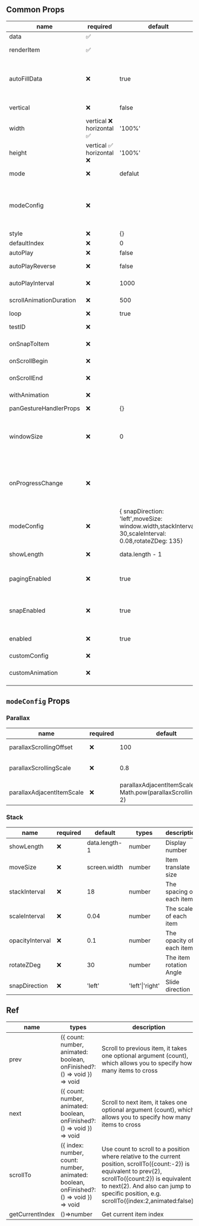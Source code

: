 ## Common Props

| name                    | required                  | default                                                                                               | types                                                                                                                    | description                                                                                                                    |
| ----------------------- | ------------------------- | ----------------------------------------------------------------------------------------------------- | ------------------------------------------------------------------------------------------------------------------------ | ------------------------------------------------------------------------------------------------------------------------------ |
| data                    | ✅                        |                                                                                                       | T[]                                                                                                                      | Carousel items data set                                                                                                        |
| renderItem              | ✅                        |                                                                                                       | (info: { item: T, index: number, animationValue: SharedValue\<number> }) => React.ReactElement                           | Render carousel item                                                                                                           |
| autoFillData            | ❌                        | true                                                                                                  | boolean                                                                                                                  | Auto fill data array to allow loop playback when the loop props is true.([1] => [1, 1, 1]；[1, 2] => [1, 2, 1, 2])             |
| vertical                | ❌                        | false                                                                                                 | boolean                                                                                                                  | Layout items vertically instead of horizontally                                                                                |
| width                   | vertical ❌ horizontal ✅ | '100%'                                                                                                | number \| undefined                                                                                                      | Specified carousel item width                                                                                                  |
| height                  | vertical ✅ horizontal ❌ | '100%'                                                                                                | number \| undefined                                                                                                      | Specified carousel item height                                                                                                 |
| mode                    | ❌                        | defalut                                                                                               | 'horizontal-stack'\|'vertical-stack'\|'parallax'                                                                         | Carousel Animated transitions                                                                                                  |
| modeConfig              | ❌                        |                                                                                                       |                                                                                                                          | Different modes correspond to different configurations. For details, see below[modeConfig](#`modeConfig` Props)                |
| style                   | ❌                        | {}                                                                                                    | ViewStyle                                                                                                                | Carousel container style                                                                                                       |
| defaultIndex            | ❌                        | 0                                                                                                     | number                                                                                                                   | Default index                                                                                                                  |
| autoPlay                | ❌                        | false                                                                                                 | boolean                                                                                                                  | Auto play                                                                                                                      |
| autoPlayReverse         | ❌                        | false                                                                                                 | boolean                                                                                                                  | Auto play reverse playback                                                                                                     |
| autoPlayInterval        | ❌                        | 1000                                                                                                  | number                                                                                                                   | Auto play playback interval                                                                                                    |
| scrollAnimationDuration | ❌                        | 500                                                                                                   | number                                                                                                                   | Time a scroll animation takes to finish                                                                                        |
| loop                    | ❌                        | true                                                                                                  | boolean                                                                                                                  | Carousel loop playback                                                                                                         |
| testID                  | ❌                        |                                                                                                       | string                                                                                                                   | Used to locate this view in end-to-end tests                                                                                   |
| onSnapToItem            | ❌                        |                                                                                                       | (index: number) => void                                                                                                  | Callback fired when navigating to an item                                                                                      |
| onScrollBegin           | ❌                        |                                                                                                       | () => void                                                                                                               | Callback fired when scroll begin                                                                                               |
| onScrollEnd             | ❌                        |                                                                                                       | (index: number) => void                                                                                                  | Callback fired when scroll end                                                                                                 |
| withAnimation           | ❌                        |                                                                                                       | {type: 'spring';config: WithSpringConfig;} \| {type: 'timing';config: WithTimingConfig;}                                 | Specifies the scrolling animation effect                                                                                       |
| panGestureHandlerProps  | ❌                        | {}                                                                                                    | Omit<Partial\<PanGestureHandlerProps\>,'onHandlerStateChange'>                                                           | PanGestureHandler props                                                                                                        |
| windowSize              | ❌                        | 0                                                                                                     | number                                                                                                                   | The maximum number of items that can respond to pan gesture events, `0` means all items will respond to pan gesture events     |
| onProgressChange        | ❌                        |                                                                                                       | onProgressChange?: (offsetProgress: number,absoluteProgress: number) => void                                             | On progress change. `offsetProgress`:Total of offset distance (0 390 780 ...); `absoluteProgress`:Convert to index (0 1 2 ...) |
| modeConfig              | ❌                        | { snapDirection: 'left',moveSize: window.width,stackInterval: 30,scaleInterval: 0.08,rotateZDeg: 135} | {moveSize?: number;stackInterval?: number;scaleInterval?: number;rotateZDeg?: number;snapDirection?: 'left' \| 'right';} | Stack layout animation style                                                                                                   |
| showLength              | ❌                        | data.length - 1                                                                                       | number                                                                                                                   | The maximum number of items will show in stack                                                                                 |
| pagingEnabled           | ❌                        | true                                                                                                  | boolean                                                                                                                  | When true, the scroll view stops on multiples of the scroll view's size when scrolling                                         |
| snapEnabled             | ❌                        | true                                                                                                  | boolean                                                                                                                  | If enabled, releasing the touch will scroll to the nearest item, valid when pagingEnabled=false                                |
| enabled                 | ❌                        | true                                                                                                  | boolean                                                                                                                  | when false, Carousel will not respond to any gestures                                                                          |
| customConfig            | ❌                        |                                                                                                       | () => {type?: 'negative' \| 'positive';viewCount?: number;}                                                              | Custom carousel config                                                                                                         |
| customAnimation         | ❌                        |                                                                                                       | (value: number) => Animated.AnimatedStyleProp<ViewStyle>                                                                 | Custom animations. For details, see below[custom animation](./custom-animation.md)                                             |

## `modeConfig` Props

### Parallax

| name                      | required | default                                                            | types  | description                          |
| ------------------------- | -------- | ------------------------------------------------------------------ | ------ | ------------------------------------ |
| parallaxScrollingOffset   | ❌       | 100                                                                | number | control prev/next item offset        |
| parallaxScrollingScale    | ❌       | 0.8                                                                | number | control prev/current/next item scale |
| parallaxAdjacentItemScale | ❌       | parallaxAdjacentItemScale \|\| Math.pow(parallaxScrollingScale, 2) | number | control prev/next item scale         |

### Stack

| name            | required | default       | types           | description              |
| --------------- | -------- | ------------- | --------------- | ------------------------ |
| showLength      | ❌       | data.length-1 | number          | Display number           |
| moveSize        | ❌       | screen.width  | number          | Item translate size      |
| stackInterval   | ❌       | 18            | number          | The spacing of each item |
| scaleInterval   | ❌       | 0.04          | number          | The scale of each item   |
| opacityInterval | ❌       | 0.1           | number          | The opacity of each item |
| rotateZDeg      | ❌       | 30            | number          | The item rotation Angle  |
| snapDirection   | ❌       | 'left'        | 'left'\|'right' | Slide direction          |

## Ref

| name            | types                                                                                  | description                                                                                                                                                                                                                                              |
| --------------- | -------------------------------------------------------------------------------------- | -------------------------------------------------------------------------------------------------------------------------------------------------------------------------------------------------------------------------------------------------------- |
| prev            | ({ count: number, animated: boolean, onFinished?: () => void }) => void                | Scroll to previous item, it takes one optional argument (count), which allows you to specify how many items to cross                                                                                                                                     |
| next            | ({ count: number, animated: boolean, onFinished?: () => void }) => void                | Scroll to next item, it takes one optional argument (count), which allows you to specify how many items to cross                                                                                                                                         |
| scrollTo        | ({ index: number, count: number, animated: boolean, onFinished?: () => void }) => void | Use count to scroll to a position where relative to the current position, scrollTo({count:-2}) is equivalent to prev(2), scrollTo({count:2}) is equivalent to next(2). And also can jump to specific position, e.g. scrollTo({index:2,animated:false}) |
| getCurrentIndex | ()=>number                                                                             | Get current item index                                                                                                                                                                                                                                   |
